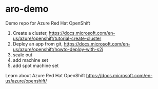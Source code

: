 # aro-demo
Demo repo for Azure Red Hat OpenShift

1. Create a cluster, https://docs.microsoft.com/en-us/azure/openshift/tutorial-create-cluster
2. Deploy an app from git, https://docs.microsoft.com/en-us/azure/openshift/howto-deploy-with-s2i
3. scale out
4. add machine set
5. add spot machine set

Learn about Azure Red Hat OpenShift
https://docs.microsoft.com/en-us/azure/openshift/
